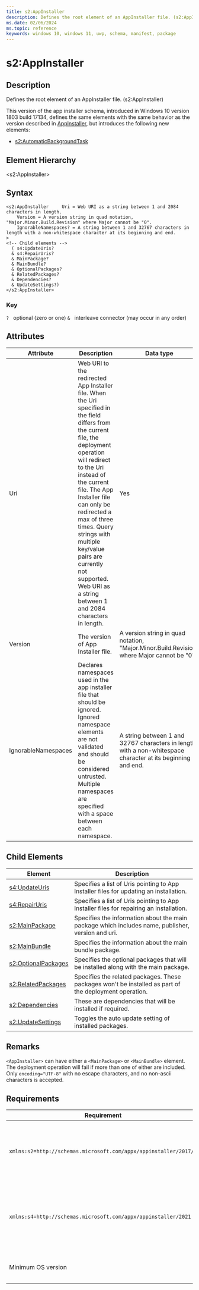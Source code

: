 ```yaml
---
title: s2:AppInstaller
description: Defines the root element of an AppInstaller file. (s2:AppInstaller)
ms.date: 02/06/2024
ms.topic: reference
keywords: windows 10, windows 11, uwp, schema, manifest, package 
---
```


# s2:AppInstaller



## Description

Defines the root element of an AppInstaller file. (s2:AppInstaller)

This version of the app installer schema, introduced in Windows 10 version 1803 build 17134, defines the same elements with the same behavior as the version described in [AppInstaller](element-appinstaller.md), but introduces the following new elements:

* [s2:AutomaticBackgroundTask](element-s2-automaticbackgroundtask.md)


## Element Hierarchy

&lt;s2:AppInstaller&gt;

## Syntax
```syntax
<s2:AppInstaller     Uri = Web URI as a string between 1 and 2084 characters in length.
    Version = A version string in quad notation, "Major.Minor.Build.Revision" where Major cannot be "0".
    IgnorableNamespaces? = A string between 1 and 32767 characters in length with a non-whitespace character at its beginning and end.
>
<!-- Child elements -->
  ( s4:UpdateUris?
  & s4:RepairUris?
  & MainPackage?
  & MainBundle?
  & OptionalPackages?
  & RelatedPackages?
  & Dependencies?
  & UpdateSettings?)
</s2:AppInstaller>
```

### Key

`?`   optional (zero or one)
`&`   interleave connector (may occur in any order)


## Attributes

| Attribute | Description | Data type | Required |
| -----------| -------------| -----------| ----------|
| Uri | Web URI to the redirected App Installer file. When the Uri specified in the field differs from the current file, the deployment operation will redirect to the Uri instead of the current file. The App Installer file can only be redirected a max of three times. Query strings with multiple key/value pairs are currently not supported.  Web URI as a string between 1 and 2084 characters in length.| Yes |
| Version | The version of App Installer file. | A version string in quad notation, "Major.Minor.Build.Revision" where Major cannot be "0".| Yes |
| IgnorableNamespaces | Declares namespaces used in the app installer file that should be ignored. Ignored namespace elements are not validated and should be considered untrusted. Multiple namespaces are specified with a space between each namespace. | A string between 1 and 32767 characters in length with a non-whitespace character at its beginning and end.| No |


## Child Elements

| Element | Description |
| -----------| -------------|
| [s4:UpdateUris](element-s4-updateuris.md) | Specifies a list of Uris pointing to App Installer files for updating an installation. |
| [s4:RepairUris](element-s4-repairuris.md) | Specifies a list of Uris pointing to App Installer files for repairing an installation. |
| [s2:MainPackage](element-s2-mainpackage.md) | Specifies the information about the main package which includes name, publisher, version and uri.  |
| [s2:MainBundle](element-s2-mainbundle.md) | Specifies the information about the main bundle package. |
| [s2:OptionalPackages](element-s2-optionalpackages.md) | Specifies the optional packages that will be installed along with the main package. |
| [s2:RelatedPackages](element-s2-relatedpackages.md) | Specifies the related packages. These packages won't be installed as part of the deployment operation. |
| [s2:Dependencies](element-s2-dependencies.md) | These are dependencies that will be installed if required. |
| [s2:UpdateSettings](element-s2-updatesettings.md) | Toggles the auto update setting of installed packages. |

## Remarks

`<AppInstaller>` can have either a `<MainPackage>` or `<MainBundle>` element. The deployment operation will fail if more than one of either are included.
Only `encoding="UTF-8"` with no escape characters, and no non-ascii characters is accepted.

## Requirements

| Requirement | Value |
| ---------------| -------------------------------------------------------------|
| `xmlns:s2=http://schemas.microsoft.com/appx/appinstaller/2017/2` | This namespace is required for features introduced in Windows 10, version 1803. |
| `xmlns:s4=http://schemas.microsoft.com/appx/appinstaller/2021` | This namespace is required for features introduced in Windows version 21H2 build 22000 |
| Minimum OS version | Windows 10 version 1803 build 17134 |
